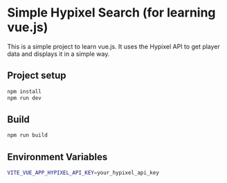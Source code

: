 # Simple Hypixel Search (for learning vue.js)

This is a simple project to learn vue.js. It uses the Hypixel API to get player data and displays it in a simple way.

## Project setup
```bash
npm install
npm run dev
```

## Build
```bash
npm run build
```

## Environment Variables
```bash
VITE_VUE_APP_HYPIXEL_API_KEY=your_hypixel_api_key
```